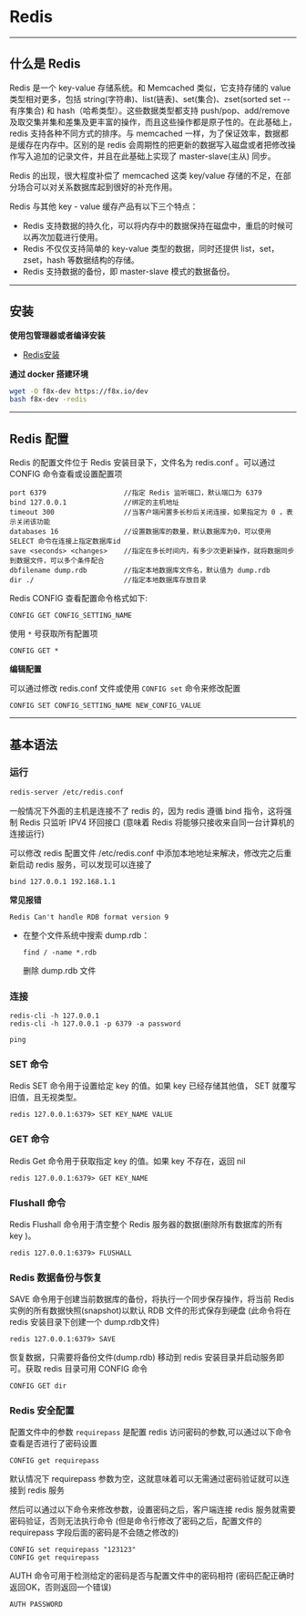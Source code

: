 # Redis

---

## 什么是 Redis

Redis 是一个 key-value 存储系统。和 Memcached 类似，它支持存储的 value 类型相对更多，包括 string(字符串)、list(链表)、set(集合)、zset(sorted set -- 有序集合) 和 hash（哈希类型）。这些数据类型都支持 push/pop、add/remove 及取交集并集和差集及更丰富的操作，而且这些操作都是原子性的。在此基础上，redis 支持各种不同方式的排序。与 memcached 一样，为了保证效率，数据都是缓存在内存中。区别的是 redis 会周期性的把更新的数据写入磁盘或者把修改操作写入追加的记录文件，并且在此基础上实现了 master-slave(主从) 同步。

Redis 的出现，很大程度补偿了 memcached 这类 key/value 存储的不足，在部分场合可以对关系数据库起到很好的补充作用。

Redis 与其他 key - value 缓存产品有以下三个特点：
- Redis 支持数据的持久化，可以将内存中的数据保持在磁盘中，重启的时候可以再次加载进行使用。
- Redis 不仅仅支持简单的 key-value 类型的数据，同时还提供 list，set，zset，hash 等数据结构的存储。
- Redis 支持数据的备份，即 master-slave 模式的数据备份。

---

## 安装

**使用包管理器或者编译安装**

- [Redis安装](../../Linux/Power-Linux.md#redis)

**通过 docker 搭建环境**

```bash
wget -O f8x-dev https://f8x.io/dev
bash f8x-dev -redis
```

---

## Redis 配置

Redis 的配置文件位于 Redis 安装目录下，文件名为 redis.conf 。可以通过 CONFIG 命令查看或设置配置项

```
port 6379                   //指定 Redis 监听端口，默认端口为 6379
bind 127.0.0.1              //绑定的主机地址
timeout 300                 //当客户端闲置多长秒后关闭连接，如果指定为 0 ，表示关闭该功能
databases 16                //设置数据库的数量，默认数据库为0，可以使用 SELECT 命令在连接上指定数据库id
save <seconds> <changes>    //指定在多长时间内，有多少次更新操作，就将数据同步到数据文件，可以多个条件配合
dbfilename dump.rdb         //指定本地数据库文件名，默认值为 dump.rdb
dir ./                      //指定本地数据库存放目录
```

Redis CONFIG 查看配置命令格式如下:
```
CONFIG GET CONFIG_SETTING_NAME
```

使用 `*` 号获取所有配置项
```
CONFIG GET *
```

**编辑配置**

可以通过修改 redis.conf 文件或使用 `CONFIG set` 命令来修改配置

```
CONFIG SET CONFIG_SETTING_NAME NEW_CONFIG_VALUE
```

---

## 基本语法

### 运行

```bash
redis-server /etc/redis.conf
```

一般情况下外面的主机是连接不了 redis 的，因为 redis 遵循 bind 指令，这将强制 Redis 只监听 IPV4 环回接口 (意味着 Redis 将能够只接收来自同一台计算机的连接运行)

可以修改 redis 配置文件 /etc/redis.conf 中添加本地地址来解决，修改完之后重新启动 redis 服务，可以发现可以连接了
```
bind 127.0.0.1 192.168.1.1
```

**常见报错**

`Redis Can't handle RDB format version 9`
- 在整个文件系统中搜索 dump.rdb：

    ```
    find / -name *.rdb
    ```

    删除 dump.rdb 文件

### 连接

```
redis-cli -h 127.0.0.1
redis-cli -h 127.0.0.1 -p 6379 -a password

ping
```

### SET 命令

Redis SET 命令用于设置给定 key 的值。如果 key 已经存储其他值， SET 就覆写旧值，且无视类型。

```
redis 127.0.0.1:6379> SET KEY_NAME VALUE
```

### GET 命令

Redis Get 命令用于获取指定 key 的值。如果 key 不存在，返回 nil

```
redis 127.0.0.1:6379> GET KEY_NAME
```

### Flushall 命令

Redis Flushall 命令用于清空整个 Redis 服务器的数据(删除所有数据库的所有 key )。
```
redis 127.0.0.1:6379> FLUSHALL
```

### Redis 数据备份与恢复

SAVE 命令用于创建当前数据库的备份，将执行一个同步保存操作，将当前 Redis 实例的所有数据快照(snapshot)以默认 RDB 文件的形式保存到硬盘  (此命令将在 redis 安装目录下创建一个 dump.rdb文件)
```
redis 127.0.0.1:6379> SAVE
```

恢复数据，只需要将备份文件(dump.rdb) 移动到 redis 安装目录并启动服务即可。获取 redis 目录可用 CONFIG 命令
```
CONFIG GET dir
```

### Redis 安全配置

配置文件中的参数 `requirepass` 是配置 redis 访问密码的参数,可以通过以下命令查看是否进行了密码设置
```
CONFIG get requirepass
```

默认情况下 requirepass 参数为空，这就意味着可以无需通过密码验证就可以连接到 redis 服务

然后可以通过以下命令来修改参数，设置密码之后，客户端连接 redis 服务就需要密码验证，否则无法执行命令 (但是命令行修改了密码之后，配置文件的 requirepass 字段后面的密码是不会随之修改的)
```
CONFIG set requirepass "123123"
CONFIG get requirepass
```

AUTH 命令可用于检测给定的密码是否与配置文件中的密码相符 (密码匹配正确时返回OK，否则返回一个错误)
```
AUTH PASSWORD
```

